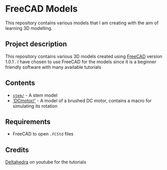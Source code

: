 # FreeCAD Models

This repository contains various models that I am creating with the aim of learning 3D modelling.

## Project description

This repository contains various 3D models created using [FreeCAD](https://www.freecad.org/) version 1.0.1 .
I have chosen to use FreeCAD for the models since it is a beginner friendly software with many available tutorials

## Contents

- [`stem/`](stem/) - A stem model
- ['DCmotor/'](DCmotor/) - A model of a brushed DC motor, contains a macro for simulating its rotation

## Requirements

- FreeCAD to open `.FCStd` files

## Credits

[Deltahedra](https://www.youtube.com/@deltahedra3D) on youtube for the tutorials
